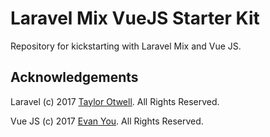 # Laravel Mix VueJS Starter Kit
Repository for kickstarting with Laravel Mix and Vue JS.


## Acknowledgements
Laravel (c) 2017 [Taylor Otwell](https://laravel.com). All Rights Reserved.

Vue JS (c) 2017 [Evan You](https://vuejs.org). All Rights Reserved.
